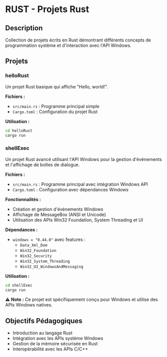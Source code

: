 # RUST - Projets Rust

## Description
Collection de projets écrits en Rust démontrant différents concepts de programmation système et d'interaction avec l'API Windows.

## Projets

### helloRust
Un projet Rust basique qui affiche "Hello, world!".

**Fichiers :**
- `src/main.rs` : Programme principal simple
- `Cargo.toml` : Configuration du projet Rust

**Utilisation :**
```bash
cd helloRust
cargo run
```

### shellExec
Un projet Rust avancé utilisant l'API Windows pour la gestion d'événements et l'affichage de boîtes de dialogue.

**Fichiers :**
- `src/main.rs` : Programme principal avec intégration Windows API
- `Cargo.toml` : Configuration avec dépendances Windows

**Fonctionnalités :**
- Création et gestion d'événements Windows
- Affichage de MessageBox (ANSI et Unicode)
- Utilisation des APIs Win32 Foundation, System Threading et UI

**Dépendances :**
- `windows = "0.44.0"` avec features :
  - `Data_Xml_Dom`
  - `Win32_Foundation`
  - `Win32_Security`
  - `Win32_System_Threading`
  - `Win32_UI_WindowsAndMessaging`

**Utilisation :**
```bash
cd shellExec
cargo run
```

⚠️ **Note :** Ce projet est spécifiquement conçu pour Windows et utilise des APIs Windows natives.

## Objectifs Pédagogiques
- Introduction au langage Rust
- Intégration avec les APIs système Windows
- Gestion de la mémoire sécurisée en Rust
- Interopérabilité avec les APIs C/C++
